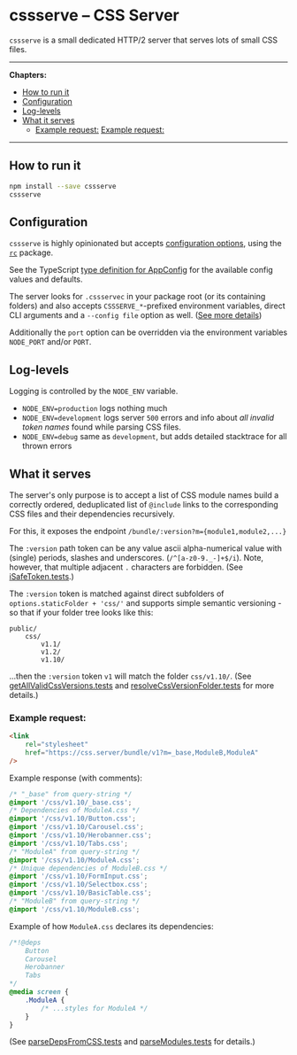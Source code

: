 # cssserve – CSS Server

`cssserve` is a small dedicated HTTP/2 server that serves lots of small CSS
files.

---

**Chapters:**

- [How to run it](#how-to-run-it)
- [Configuration](#configuration)
- [Log-levels](#log-levels)
- [What it serves](#what-it-serves)
	- [Example request:](#example-request)
  [Example request:](#example-request)

---

## How to run it

```sh
npm install --save cssserve
cssserve
```

## Configuration

`cssserve` is highly opinionated but accepts
[configuration options](src/AppConfig.ts), using the
[`rc`](https://www.npmjs.com/package/rc) package.

See the TypeScript [type definition for AppConfig](src/AppConfig.ts) for the
available config values and defaults.

The server looks for `.cssservec` in your package root (or its containing
folders) and also accepts `CSSSERVE_*`-prefixed environment variables, direct
CLI arguments and a `--config file` option as well.
([See more details](https://www.npmjs.com/package/rc#standards))

Additionally the `port` option can be overridden via the environment variables
`NODE_PORT` and/or `PORT`.

## Log-levels

Logging is controlled by the `NODE_ENV` variable.

- `NODE_ENV=production` logs nothing much
- `NODE_ENV=development` logs server `500` errors and info about _all invalid
  token names_ found while parsing CSS files.
- `NODE_ENV=debug` same as `development`, but adds detailed stacktrace for all
  thrown errors

## What it serves

The server's only purpose is to accept a list of CSS module names build a
correctly ordered, deduplicated list of `@include` links to the corresponding
CSS files and their dependencies recursively.

For this, it exposes the endpoint `/bundle/:version?m={module1,module2,...}`

The `:version` path token can be any value ascii alpha-numerical value with
(single) periods, slashes and underscores. (`/^[a-z0-9._-]+$/i`). Note,
however, that multiple adjacent `.` characters are forbidden. (See
[iSafeToken.tests](src/iSafeToken.tests.ts).)

The `:version` token is matched against direct subfolders of
`options.staticFolder + 'css/'` and supports simple semantic versioning - so
that if your folder tree looks like this:

```
public/
	css/
		v1.1/
		v1.2/
		v1.10/
```

...then the `:version` token `v1` will match the folder `css/v1.10/`. (See
[getAllValidCssVersions.tests](src/getAllValidCssVersions.tests.ts) and
[resolveCssVersionFolder.tests](src/resolveCssVersionFolder.tests.ts) for more
details.)

### Example request:

```html
<link
	rel="stylesheet"
	href="https://css.server/bundle/v1?m=_base,ModuleB,ModuleA"
/>
```

Example response (with comments):

```css
/* "_base" from query-string */
@import '/css/v1.10/_base.css';
/* Dependencies of ModuleA.css */
@import '/css/v1.10/Button.css';
@import '/css/v1.10/Carousel.css';
@import '/css/v1.10/Herobanner.css';
@import '/css/v1.10/Tabs.css';
/* "ModuleA" from query-string */
@import '/css/v1.10/ModuleA.css';
/* Unique dependencies of ModuleB.css */
@import '/css/v1.10/FormInput.css';
@import '/css/v1.10/Selectbox.css';
@import '/css/v1.10/BasicTable.css';
/* "ModuleB" from query-string */
@import '/css/v1.10/ModuleB.css';
```

Example of how `ModuleA.css` declares its dependencies:

```css
/*!@deps
	Button
	Carousel
	Herobanner 
	Tabs
*/
@media screen {
	.ModuleA {
		/* ...styles for ModuleA */
	}
}
```

(See [parseDepsFromCSS.tests](src/parseDepsFromCSS.tests.ts) and
[parseModules.tests](src/parseModules.tests.ts) for details.)
